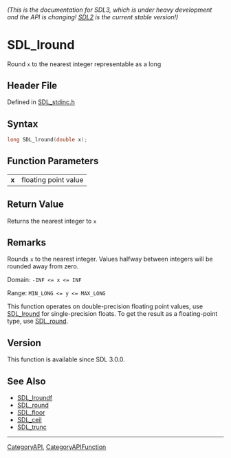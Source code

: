 ###### (This is the documentation for SDL3, which is under heavy development and the API is changing! [SDL2](https://wiki.libsdl.org/SDL2/) is the current stable version!)
# SDL_lround

Round `x` to the nearest integer representable as a long

## Header File

Defined in [SDL_stdinc.h](https://github.com/libsdl-org/SDL/blob/main/include/SDL3/SDL_stdinc.h)

## Syntax

```c
long SDL_lround(double x);

```

## Function Parameters

|           |                      |
| --------- | -------------------- |
| **x**     | floating point value |

## Return Value

Returns the nearest integer to `x`

## Remarks

Rounds `x` to the nearest integer. Values halfway between integers will be
rounded away from zero.

Domain: `-INF <= x <= INF`

Range: `MIN_LONG <= y <= MAX_LONG`

This function operates on double-precision floating point values, use
[SDL_lround](SDL_lround) for single-precision floats. To get the result as
a floating-point type, use [SDL_round](SDL_round).

## Version

This function is available since SDL 3.0.0.

## See Also

* [SDL_lroundf](SDL_lroundf)
* [SDL_round](SDL_round)
* [SDL_floor](SDL_floor)
* [SDL_ceil](SDL_ceil)
* [SDL_trunc](SDL_trunc)

----
[CategoryAPI](CategoryAPI), [CategoryAPIFunction](CategoryAPIFunction)

